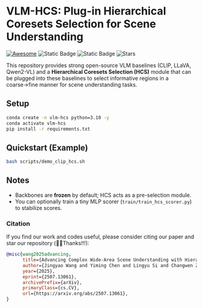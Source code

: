 # VLM-HCS: Plug-in Hierarchical Coresets Selection for Scene Understanding

[![Awesome](https://img.shields.io/badge/Demo-green)](https://wangjingyao07.github.io/HCS.github.io/)
![Static Badge](https://img.shields.io/badge/ACMMM25-yellow)
![Static Badge](https://img.shields.io/badge/to_be_continue-orange)
![Stars](https://img.shields.io/github/stars/WangJingyao07/HCS)

This repository provides strong open-source VLM baselines (CLIP, LLaVA, Qwen2-VL) and
a **Hierarchical Coresets Selection (HCS)** module that can be plugged into these baselines
to select informative regions in a coarse→fine manner for scene understanding tasks.

## Setup
```bash
conda create -n vlm-hcs python=3.10 -y
conda activate vlm-hcs
pip install -r requirements.txt
```

## Quickstart (Example)
```bash
bash scripts/demo_clip_hcs.sh
```

## Notes
- Backbones are **frozen** by default; HCS acts as a pre-selection module.
- You can optionally train a tiny MLP scorer (`train/train_hcs_scorer.py`) to stabilize scores.



### Citation

If you find our work and codes useful, please consider citing our paper and star our repository (🥰🎉Thanks!!!):

```bibtex
@misc{wang2025advancing,
      title={Advancing Complex Wide-Area Scene Understanding with Hierarchical Coresets Selection}, 
      author={Jingyao Wang and Yiming Chen and Lingyu Si and Changwen Zheng},
      year={2025},
      eprint={2507.13061},
      archivePrefix={arXiv},
      primaryClass={cs.CV},
      url={https://arxiv.org/abs/2507.13061}, 
}
